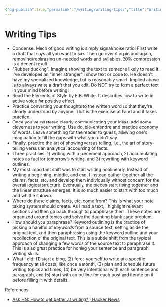 ```yaml
---
{"dg-publish":true,"permalink":"/writing/writing-tips/","title":"Writing Tips","tags":["writing","english"]}
---
```



# Writing Tips

- Condense. Much of good writing is simply signal/noise ratio! First write a draft that says all you want to say. Then go over it again and again, removing/rephrasing un-needed words and syllables. 20% compression is a decent result.
- "Rubber ducking". Imagine showing the text to someone likely to read it. I've developed an "inner stranger" I show text or code to. He doesn't have my specialized knowledge, but is reasonably smart. Implied above is to always write a draft that you edit. Do NOT try to form a perfect text in your mind before writing!
- Read the Elements of Style by E.B. White. It describes how to write in active voice for positive effect.
- Practice converting your thoughts to the written word so that they're clearly understood by anyone. That is the exercise at hand and it takes practice.
- Once you've mastered clearly communicating your ideas, add some cleverness to your writing. Use double-entendre and practice economy of words. Leave something for the reader to guess, allowing one's imagination to fill the gaps with what you didn't say.
- Finally, practice the art of showing versus telling, i.e., the art of story-telling versus an analytical accounting of facts.
- Three practices: 1) writing with a piecemeal approach, 2) accumulating notes as fuel for tomorrow’s writing, and 3) rewriting with keyword outlines.
- My most important shift was to start writing nonlinearly. Instead of writing a beginning, middle, and end, I instead gather together all the claims, facts, etc. and develop them individually without concern for the overall logical structure. Eventually, the pieces start fitting together and the linear structure emerges. It is so much easier to start with too much and whittle it down.
- Where do these claims, facts, etc. come from? This is what your note taking system should create. As I read a text, I highlight relevant sections and then go back through to paraphrase them. These notes are organized around topics and solve the daunting blank page problem.
- How should you paraphrase? Keyword outlining is the practice of picking a handful of _keywords_ from a source text, setting aside the original text, and then paraphrasing using the keyword outline and your recollection of the original text. This is a subtle shift from the typical approach of changing a few words of the source text to paraphrase it. This is also great practice for honing your sentence and paragraph writing skills.
- What I did: (1) start a blog, (2) force yourself to write at a specific frequency at all costs, like once a month, (3) plan and schedule future writing topics and times, (4) be very intentional with each sentence and paragraph, and (5) start with an outline for each post and iterate on it before filling in with details.

References

- [Ask HN: How to get better at writing? | Hacker News](https://news.ycombinator.com/item?id=34127742)
